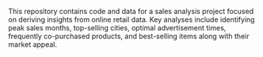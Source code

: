 This repository contains code and data for a sales analysis project focused on deriving insights from online retail data. Key analyses include identifying peak sales months, top-selling cities, optimal advertisement times, frequently co-purchased products, and best-selling items along with their market appeal.
